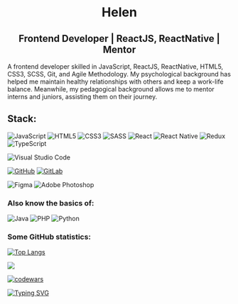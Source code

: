 <h1 align="center"> Helen </h1>
<h2 align="center">Frontend Developer | ReactJS, ReactNative | Mentor</h2>

A frontend developer skilled in JavaScript, ReactJS, ReactNative, HTML5, CSS3, SCSS, Git, and Agile Methodology. My psychological background has helped me maintain healthy relationships with others and keep a work-life balance. Meanwhile, my pedagogical background allows me to mentor interns and juniors, assisting them on their journey.

## Stack:
![JavaScript](https://img.shields.io/badge/javascript-%23323330.svg?style=for-the-badge&logo=javascript&logoColor=%23F7DF1E) 
![HTML5](https://img.shields.io/badge/html5-%23E34F26.svg?style=for-the-badge&logo=html5&logoColor=white)
![CSS3](https://img.shields.io/badge/css3-%231572B6.svg?style=for-the-badge&logo=css3&logoColor=white)
![SASS](https://img.shields.io/badge/SASS-hotpink.svg?style=for-the-badge&logo=SASS&logoColor=white)
![React](https://img.shields.io/badge/react-%2320232a.svg?style=for-the-badge&logo=react&logoColor=%2361DAFB)
![React Native](https://img.shields.io/badge/react_native-%2320232a.svg?style=for-the-badge&logo=react&logoColor=%2361DAFB)
![Redux](https://img.shields.io/badge/redux-%23593d88.svg?style=for-the-badge&logo=redux&logoColor=white)
![TypeScript](https://img.shields.io/badge/typescript-%23007ACC.svg?style=for-the-badge&logo=typescript&logoColor=white)


![Visual Studio Code](https://img.shields.io/badge/Visual%20Studio%20Code-0078d7.svg?style=for-the-badge&logo=visual-studio-code&logoColor=white)


[![GitHub](https://img.shields.io/badge/GitHub-%23121011.svg?logo=github&logoColor=white)](#)
[![GitLab](https://img.shields.io/badge/GitLab-FC6D26?logo=gitlab&logoColor=fff)](#)


![Figma](https://img.shields.io/badge/figma-%23F24E1E.svg?style=for-the-badge&logo=figma&logoColor=white)
![Adobe Photoshop](https://img.shields.io/badge/adobe%20photoshop-%2331A8FF.svg?style=for-the-badge&logo=adobe%20photoshop&logoColor=white)

### Also know the basics of:
![Java](https://img.shields.io/badge/java-%23ED8B00.svg?style=for-the-badge&logo=java&logoColor=white)
![PHP](https://img.shields.io/badge/php-%23777BB4.svg?style=for-the-badge&logo=php&logoColor=white)
![Python](https://img.shields.io/badge/python-3670A0?style=for-the-badge&logo=python&logoColor=ffdd54)

### Some GitHub statistics:

[![Top Langs](https://github-readme-stats.vercel.app/api/top-langs/?username=lenayork&layout=compact)](https://github.com/lenayork/github-readme-stats)

![](https://github-profile-summary-cards.vercel.app/api/cards/profile-details?username=lenayork&theme=solarized_dark)

[![codewars](https://www.codewars.com/users/rsschool_e76ea9a91816801c/badges/large)](https://www.codewars.com/users/rsschool_e76ea9a91816801c)   
 
[![Typing SVG](https://readme-typing-svg.herokuapp.com?font=Fira+Code&pause=1000&color=CA1EF7&width=435&lines=Enjoy+coding+and+teaching)](https://git.io/typing-svg)
